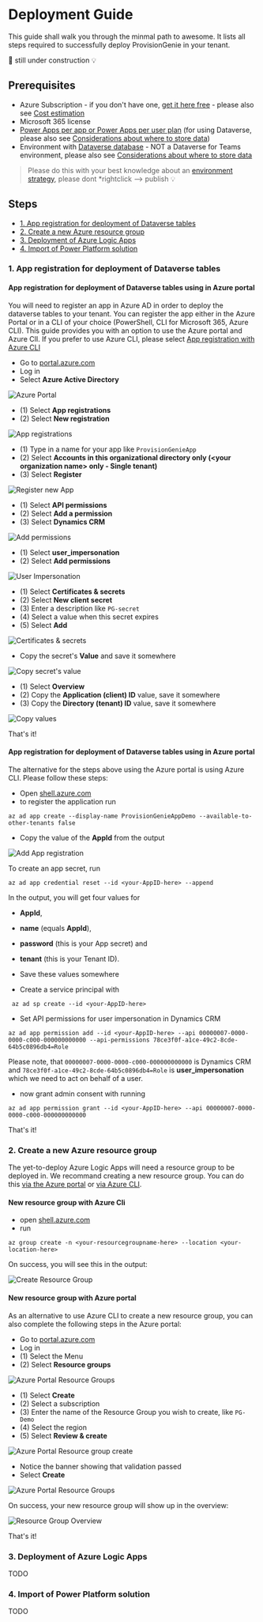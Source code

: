 # Deployment Guide


This guide shall walk you through the minmal path to awesome. It lists all steps required to successfully deploy ProvisionGenie in your tenant. 

🚨 still under construction 💡

## Prerequisites

* Azure Subscription - if you don't have one, [get it here free](https://azure.microsoft.com/en-us/free) - please also see [Cost estimation](CostEstimation.md)
* Microsoft 365 license 
* [Power Apps per app or Power Apps per user plan](https://powerapps.microsoft.com/en-us/pricing/) (for using Dataverse, please also see [Considerations about where to store data](Considerations-on-Dataverse.md)) 
* Environment with [Dataverse database](https://docs.microsoft.com/en-us/power-platform/admin/create-database) - NOT a Dataverse for Teams environment, please also see [Considerations about where to store data](Considerations-on-Dataverse.md)

> Please do this with your best knowledge about an [environment strategy](https://powerapps.microsoft.com/en-us/blog/establishing-an-environment-strategy-for-microsoft-power-platform/), please dont *rightclick --> publish 💡

<!-- * Admin role -->

## Steps

* [1. App registration for deployment of Dataverse tables](DeploymentGuide.md#1-App-registration-for-deployment-of-Dataverse-tables)
* [2. Create a new Azure resource group](DeploymentGuide.md#2-Create-a-new-Azure-resource-group)
* [3. Deployment of Azure Logic Apps](DeploymentGuide.md#3-Deployment-of-Azure-Logic-Apps)
* [4. Import of Power Platform solution](DeploymentGuide.md#4-Import-of-Power-Platform-solution)

### 1. App registration for deployment of Dataverse tables

#### App registration for deployment of Dataverse tables using in Azure portal

You will need to register an app in Azure AD in order to deploy the dataverse tables to your tenant. You can register the app either in the Azure Portal or in a CLI of your choice (PowerShell, CLI for Microsoft 365, Azure CLI). This guide provides you with an option to use the Azure portal and Azure ClI. If you prefer to use Azure CLI, please select [App registration with Azure CLI](DeploymentGuide.md#App-registration-for-deployment-of-Dataverse-tables-using-in-Azure-portal)

* Go to [portal.azure.com](https://portal.azure.com)
* Log in
* Select **Azure Active Directory**

![Azure Portal](media/AzurePortal.png)

* (1) Select **App registrations**
* (2) Select **New registration**

![App registrations](media/AzurePortalADAppregistrationsSteps.png)

* (1) Type in a name for your app like `ProvisionGenieApp` 
* (2) Select **Accounts in this organizational directory only (\<your organization name> only - Single tenant)**
* (3) Select **Register**

![Register new App](media/AzurePortalADAppregistrationsNewSteps.png)

* (1) Select **API permissions** 
* (2) Select **Add a permission**
* (3) Select **Dynamics CRM**

![Add permissions](media/AzurePortalADAppregistrationsAddPermissionSteps.png)

* (1) Select **user_impersonation**
* (2) Select **Add permissions**

![User Impersonation](media/AzurePortalADAppregistrationsAddPermissionDynCRMUserImpersonationSteps.png)

* (1) Select **Certificates & secrets**
* (2) Select **New client secret** 
* (3) Enter a description like `PG-secret`
* (4) Select a value when this secret expires
* (5) Select **Add** 

![Certificates & secrets](media/AzurePortalADAppregistrationssecretSteps.png)

* Copy the secret's **Value** and save it somewhere

![Copy secret's value](media/AzurePortalADAppregistrationsNewSecretCopyValue.png)

* (1) Select **Overview**
* (2) Copy the **Application (client) ID** value, save it somewhere
* (3) Copy the **Directory (tenant) ID** value, save it somewhere

![Copy values](media/AzurePortalADAppregistrationscopyvalues.png)

That's it!

#### App registration for deployment of Dataverse tables using in Azure portal

The alternative for the steps above using the Azure portal is using Azure CLI. Please follow these steps: 

* Open [shell.azure.com](https://portal.azure.com/#cloudshell/)
* to register the application run

```
az ad app create --display-name ProvisionGenieAppDemo --available-to-other-tenants false
```

* Copy the value of the **AppId** from the output 

![Add App registration](media/CloudShellAddApp.png)

To create an app secret, run

```
az ad app credential reset --id <your-AppID-here> --append
```

In the output, you will get four values for 

* **AppId**, 
* **name** (equals **AppId**), 
* **password** (this is your App secret) and 
* **tenant** (this is your Tenant ID). 

* Save these values somewhere
* Create a service principal with 

```
 az ad sp create --id <your-AppID-here>
```

* Set API permissions for user impersonation in Dynamics CRM

```
az ad app permission add --id <your-AppID-here> --api 00000007-0000-0000-c000-000000000000 --api-permissions 78ce3f0f-a1ce-49c2-8cde-64b5c0896db4=Role
```

Please note, that `00000007-0000-0000-c000-000000000000` is Dynamics CRM and `78ce3f0f-a1ce-49c2-8cde-64b5c0896db4=Role` is **user_impersonation** which we need to act on behalf of a user. 

* now grant admin consent with running 

```
az ad app permission grant --id <your-AppID-here> --api 00000007-0000-0000-c000-000000000000
```

That's it! 

### 2. Create a new Azure resource group

The yet-to-deploy Azure Logic Apps will need a resource group to be deployed in. We recommand creating a new resource group. You can do this [via the Azure portal](DeploymentGuide.md#new-resource-group-with-Azure-portal) or [via Azure CLI](DeploymentGuide.md#new-resource-group-with-Azure-cli). 

#### New resource group with Azure Cli

* open [shell.azure.com](https://portal.azure.com/#cloudshell/)
* run

```
az group create -n <your-resourcegroupname-here> --location <your-location-here>
```

On success, you will see this in the output: 

![Create Resource Group](media/CloudShellcreateRg.png)

#### New resource group with Azure portal

As an alternative to use Azure CLI to create a new resource group, you can also complete the following steps in the Azure portal: 

* Go to [portal.azure.com](https://portal.azure.com)
* Log in
* (1) Select the Menu
* (2) Select **Resource groups**

![Azure Portal Resource Groups](media/AzureResourceGroup.png)

* (1) Select **Create**
* (2) Select a subscription
* (3) Enter the name of the Resource Group you wish to create, like `PG-Demo`
* (4) Select the region
* (5) Select **Review & create**

![Azure Portal Resource group create](media/AzureResourceGroupCreateForm.png)

* Notice the banner showing that validation passed
* Select **Create**

![Azure Portal Resource Groups](media/AzureResourceGroupCreateFinal.png)

On success, your new resource group will show up in the overview:

![Resource Group Overview](media/AzureResourceGroupOverview.png)

That's it! 

### 3. Deployment of Azure Logic Apps

TODO

### 4. Import of Power Platform solution

TODO


<!-- 🚨🚨🚨🚨 in
Now it's time to continue with

### 2. Managed identity
  * PS script

### 3. Deploy Logic Apps

4. import the solution: Dataverse tables & Canvas App
5. Deploy Azure Logic Apps
  * fill in variables
4. 
5. test
### 4. Import solution: Dataverse tables & Canvas App

 ### braindump


1. create a resource group either in UI or with CLI
2. app registration
3. deploy 
    * commondataservice hard coded/displayname
    * authenticate
    * https://vincentlauzon.com/2018/09/25/service-principal-for-logic-app-connector/ service principal
 -->
